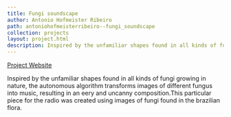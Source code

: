 ```yaml
---
title: Fungi soundscape
author: Antonio Hofmeister Ribeiro
path: antoniohofmeisterribeiro--fungi_soundscape
collection: projects
layout: project.html
description: Inspired by the unfamiliar shapes found in all kinds of fungi growing in nature, the autonomous algorithm transforms images of different fungus into music, resulting in an eery and uncanny composition.
---
```

<a class="website" target="_blank" href="https://antoniohof.com/Fungi-soundscape">Project Website</a>

Inspired by the unfamiliar shapes found in all kinds of fungi growing in nature, the autonomous algorithm transforms images of different fungus into music, resulting in an eery and uncanny composition.This particular piece for the radio was created using images of fungi found in the brazilian flora.
